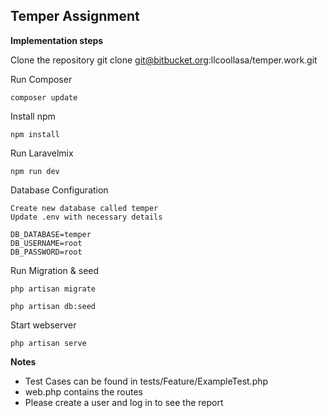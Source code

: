## Temper Assignment

**Implementation steps**

Clone the repository
    git clone git@bitbucket.org:llcoollasa/temper.work.git

Run Composer
    
    composer update

Install npm

    npm install

Run Laravelmix  

    npm run dev

Database Configuration

    Create new database called temper
    Update .env with necessary details

    DB_DATABASE=temper
    DB_USERNAME=root
    DB_PASSWORD=root

Run Migration & seed
 
    php artisan migrate

    php artisan db:seed

Start webserver

    php artisan serve




**Notes**

- Test Cases can be found in tests/Feature/ExampleTest.php
- web.php contains the routes
- Please create a user and log in to see the report